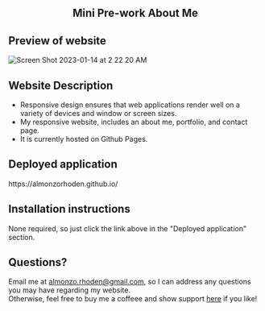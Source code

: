 <h2 align = 'center'> Mini Pre-work About Me</h2>

<h2> Preview of website</h2>

![Screen Shot 2023-01-14 at 2 22 20 AM](https://user-images.githubusercontent.com/61447353/212461094-44faa831-340c-4836-b573-ed50e09627a9.png)

<h2> Website Description </h2>

* Responsive design ensures that web applications render well on a variety of devices and window or screen sizes.
* My responsive website, includes an about me, portfolio, and contact page.
* It is currently hosted on Github Pages.

<h2> Deployed application</h2>
https://almonzorhoden.github.io/

<h2> Installation instructions </h2>

None required, so just click the link above in the "Deployed application" section. 

## Questions? 
Email me at almonzo.rhoden@gmail.com, so I can address any questions you may have regarding my website. <br> Otherwise, feel free to buy me a coffeee and show support <a href = "https://www.buymeacoffee.com/AlmonzoRhoden">here</a> if you like!

